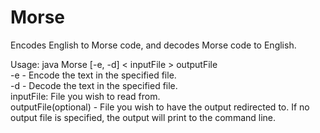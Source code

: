 # Morse
Encodes English to Morse code, and decodes Morse code to English.  

Usage: java Morse [-e, -d] < inputFile > outputFile  
  -e - Encode the text in the specified file.  
  -d - Decode the text in the specified file.  
  inputFile: File you wish to read from.  
  outputFile(optional) - File you wish to have the output redirected to. If no output file is specified, the output will print to the     command line.
  
